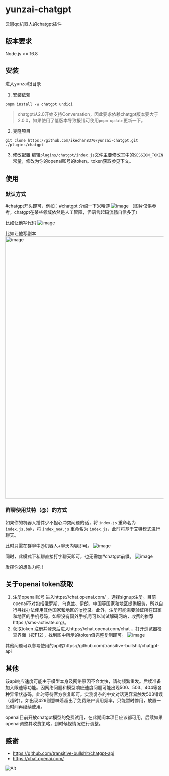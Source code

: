 # yunzai-chatgpt
云崽qq机器人的chatgpt插件
## 版本要求
Node.js >= 16.8
## 安装
进入yunzai根目录
1. 安装依赖
```
pnpm install -w chatgpt undici
```
> chatgpt从2.0开始支持Conversation，因此要求依赖chatgpt版本要大于2.0.0，如果使用了低版本导致报错可使用`pnpm update`更新一下。
2. 克隆项目
```
git clone https://github.com/ikechan8370/yunzai-chatgpt.git ./plugins/chatgpt
```
3. 修改配置
编辑`plugins/chatgpt/index.js`文件主要修改其中的`SESSION_TOKEN`常量，修改为你的openai账号的token。token获取参见下文。

## 使用
### 默认方式
#chatgpt开头即可，例如：#chatgpt 介绍一下米哈游
![image](https://user-images.githubusercontent.com/21212372/205808552-a775cdea-0668-4273-865c-35c5d91ad37e.png)
（图片仅供参考，chatgpt在某些领域依然是人工智障，但语言起码流畅自信多了）

比如让他写代码
![image](https://user-images.githubusercontent.com/21212372/205810566-af10e141-1ab4-4629-998d-664eea3ad827.png)

比如让他写剧本
<img width="835" alt="image" src="https://user-images.githubusercontent.com/21212372/206387421-db00728d-1869-40f3-bde4-0dd6a4b67913.png">

### 群聊使用艾特（@）的方式
如果你的机器人插件少不担心冲突问题的话，将 `index.js` 重命名为 `index.js.bak`，将 `index_no#.js` 重命名为 `index.js`，此时将基于艾特模式进行聊天。

此时只需在群聊中@机器人+聊天内容即可。
![image](https://user-images.githubusercontent.com/21212372/206436999-c8d3bd48-aa39-496a-a71a-89164e9d7c18.png)

同时，此模式下私聊直接打字聊天即可，也无需加#chatgpt前缀。
![image](https://user-images.githubusercontent.com/21212372/206437284-afed0fc6-caaa-4c6e-92e4-53fccbeff286.png)

发挥你的想象力吧！

## 关于openai token获取
1. 注册openai账号
进入https://chat.openai.com/ ，选择signup注册。目前openai不对包括俄罗斯、乌克兰、伊朗、中国等国家和地区提供服务，所以自行寻找办法使用其他国家和地区的ip登录。此外，注册可能需要验证所在国家和地区的手机号码，如果没有国外手机号可以试试解码网站，收费的推荐https://sms-activate.org/。
2. 获取token
注册并登录后进入https://chat.openai.com/chat ，打开浏览器检查界面（按F12），找到图中所示的token值完整复制即可。
![image](https://user-images.githubusercontent.com/21212372/205806905-a4bd2c47-0114-4815-85e4-ba63a10cf1b5.png)

其他问题可以参考使用的api库https://github.com/transitive-bullshit/chatgpt-api


## 其他

该api响应速度可能由于模型本身及网络原因不会太快，请勿频繁重发。后续准备加入限速等功能。因网络问题和模型响应速度问题可能出现500、503、404等各种异常状态码，此时等待官方恢复即可。实测复杂的中文对话更容易触发503错误（超时）。如出现429则意味着超出了免费账户调用频率，只能暂时停用，放置一段时间再继续使用。

openai目前开放chatgpt模型的免费试用，在此期间本项目应该都可用，后续如果openai调整其收费策略，到时候视情况进行调整。

## 感谢
* https://github.com/transitive-bullshit/chatgpt-api
* https://chat.openai.com/

![Alt](https://repobeats.axiom.co/api/embed/076d597ede41432208435f233d18cb20052fb90a.svg "Repobeats analytics image")
